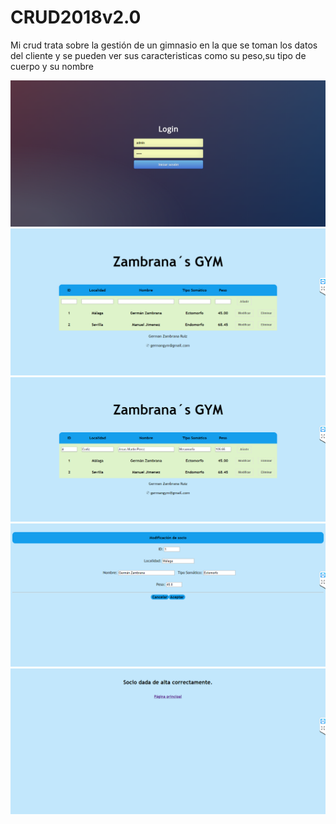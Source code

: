 # CRUD2018v2.0
Mi crud trata sobre la gestión de un gimnasio en la que se toman los datos del cliente y se pueden ver sus caracteristicas como su peso,su tipo de cuerpo y su nombre 

<img src="crud2018/6.PNG">

<img src="crud2018/4.PNG">

<img src="crud2018/3.PNG">

<img src="crud2018/2.PNG">

<img src="crud2018/1.PNG">

